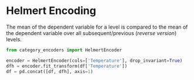 # Helmert Encoding

The mean of the dependent variable for a level is compared to the mean of the dependent variable over all subsequent/previous (_reverse version_) levels.

```python
from category_encoders import HelmertEncoder

encoder = HelmertEncoder(cols=['Temperature'], drop_invariant=True)
dfh = encoder.fit_transform(df['Temperature'])
df = pd.concat([df, dfh], axis=1)
```
